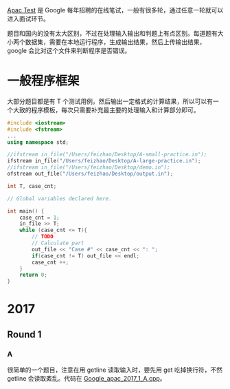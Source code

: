 [Apac Test](https://code.google.com/codejam/apactest) 是 Google 每年招聘的在线笔试，一般有很多轮，通过任意一轮就可以进入面试环节。

题目和国内的没有太大区别，不过在处理输入输出和判题上有点区别。每道题有大小两个数据集，需要在本地运行程序，生成输出结果，然后上传输出结果，google 会比对这个文件来判断程序是否错误。

# 一般程序框架 

大部分题目都是有 T 个测试用例，然后输出一定格式的计算结果，所以可以有一个大致的程序模板，每次只需要补充最主要的处理输入和计算部分即可。

```c++
#include <iostream>
#include <fstream>
...
using namespace std;

//ifstream in_file("/Users/feizhao/Desktop/A-small-practice.in");
ifstream in_file("/Users/feizhao/Desktop/A-large-practice.in");
//ifstream in_file("/Users/feizhao/Desktop/demo.in");   
ofstream out_file("/Users/feizhao/Desktop/output.in");

int T, case_cnt;

// Global variables declared here.

int main() {
    case_cnt = 1;
    in_file >> T;
    while (case_cnt <= T){
        // TODO
        // Calculate part
        out_file << "Case #" << case_cnt << ": ";
        if(case_cnt != T) out_file << endl;
        case_cnt ++;
    }
    return 0;
}
```

# 2017 

## Round 1

### A 

很简单的一个题目，注意在用 getline 读取输入时，要先用 get 吃掉换行符，不然 getline 会读取紊乱。代码在 [Google_apac_2017_1_A.cpp](https://gist.github.com/xuelangZF/10336e60efb87abb4fc39314594f33f5)。


